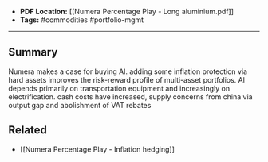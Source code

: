 
- **PDF Location:** [[Numera Percentage Play - Long aluminium.pdf]]
- **Tags:** #commodities #portfolio-mgmt 

---
## Summary

Numera makes a case for buying Al. adding some inflation protection via hard assets improves the risk-reward profile of multi-asset portfolios. Al depends primarily on transportation equipment and increasingly on electrification. cash costs have increased, supply concerns from china via output gap and abolishment of VAT rebates
## Related
- [[Numera Percentage Play - Inflation hedging]] 


